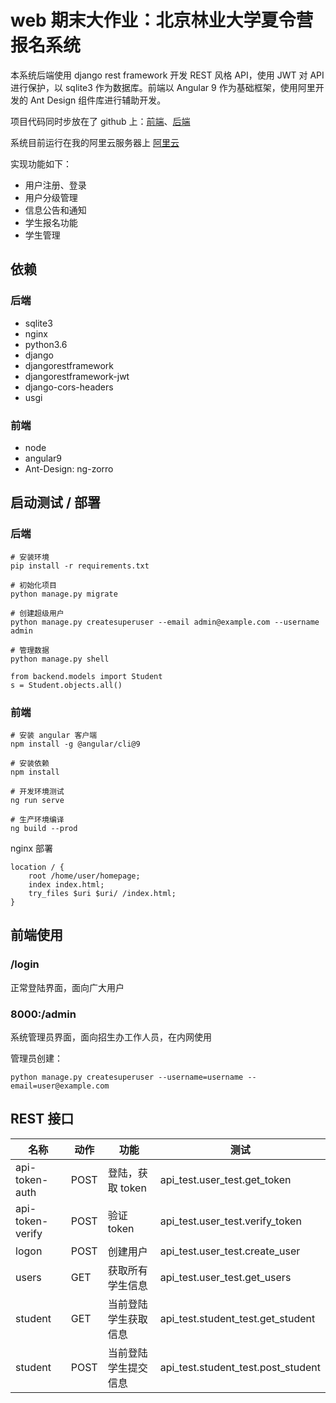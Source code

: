 # web 期末大作业：北京林业大学夏令营报名系统

本系统后端使用 django rest framework 开发 REST 风格 API，使用 JWT 对 API 进行保护，以 sqlite3 作为数据库。前端以 Angular 9 作为基础框架，使用阿里开发的 Ant Design 组件库进行辅助开发。

项目代码同时步放在了 github 上：[前端](https://github.com/quaeast/web-final-ui)、[后端](https://github.com/quaeast/web_final_backend)

系统目前运行在我的阿里云服务器上 [阿里云](http://39.96.177.143/)

实现功能如下：

* 用户注册、登录
* 用户分级管理
* 信息公告和通知
* 学生报名功能
* 学生管理

## 依赖

### 后端

* sqlite3
* nginx
* python3.6
* django
* djangorestframework
* djangorestframework-jwt
* django-cors-headers
* usgi

### 前端

* node
* angular9
* Ant-Design: ng-zorro

## 启动测试 / 部署

### 后端

```shell script
# 安装环境
pip install -r requirements.txt

# 初始化项目
python manage.py migrate

# 创建超级用户
python manage.py createsuperuser --email admin@example.com --username admin

# 管理数据
python manage.py shell 
```

```python3
from backend.models import Student 
s = Student.objects.all() 
```

### 前端

```shell script
# 安装 angular 客户端
npm install -g @angular/cli@9

# 安装依赖
npm install

# 开发环境测试
ng run serve

# 生产环境编译
ng build --prod
```

nginx 部署

```
location / {
    root /home/user/homepage;
    index index.html;
    try_files $uri $uri/ /index.html;
}
```

## 前端使用

### /login

正常登陆界面，面向广大用户

### 8000:/admin

系统管理员界面，面向招生办工作人员，在内网使用

管理员创建：

```shell script
python manage.py createsuperuser --username=username --email=user@example.com
```

## REST 接口

| 名称 | 动作 | 功能  | 测试   |
| ------ | ---- | ---- | ----- |
| api-token-auth   | POST | 登陆，获取 token     | api_test.user_test.get_token       |
| api-token-verify | POST | 验证 token           | api_test.user_test.verify_token    |
| logon            | POST | 创建用户             | api_test.user_test.create_user     |
| users            | GET  | 获取所有学生信息     | api_test.user_test.get_users       |
| student          | GET  | 当前登陆学生获取信息 | api_test.student_test.get_student  |
| student          | POST | 当前登陆学生提交信息 | api_test.student_test.post_student |

